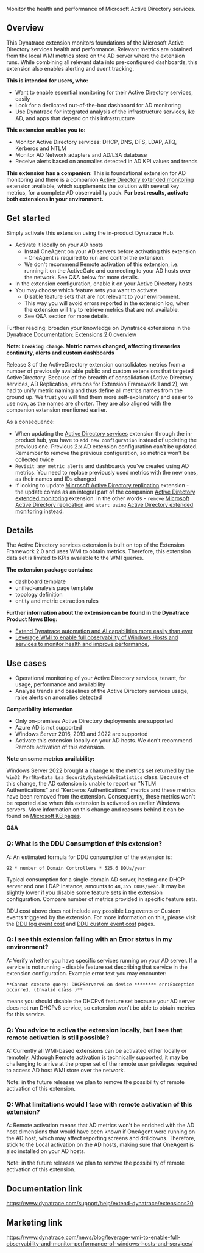 Monitor the health and performance of Microsoft Active Directory services.

## Overview
This Dynatrace extension monitors foundations of the Microsoft Active Directory services health and performance. Relevant metrics are obtained from the local WMI metrics store on the AD server where the extension runs. While combining all relevant data into pre-configured dashboards, this extension also enables alerting and event tracking.

**This is intended for users, who:**
- Want to enable essential monitoring for their Active Directory services, easily
- Look for a dedicated out-of-the-box dashboard for AD monitoring
- Use Dynatrace for integrated analysis of the infrastructure services, ike AD, and apps that depend on this infrastructure

**This extension enables you to:**
- Monitor Active Directory services: DHCP, DNS, DFS, LDAP, ATQ, Kerberos and NTLM
- Monitor AD Network adapters and AD/LSA database
- Receive alerts based on anomalies detected in AD KPI values and trends 

**This extension has a companion:**
This is foundational extension for AD monitoring and there is a companion [Active Directory extended monitoring](https://www.dynatrace.com/hub/detail/active-directory-extended-monitoring/) extension available, which supplements the solution with several key metrics, for a complete AD observability pack. **For best results, activate both extensions in your environment.**



## Get started
Simply activate this extension using the in-product Dynatrace Hub. 
- Activate it locally on your AD hosts
  - Install OneAgent on your AD servers before activating this extension - OneAgent is required to run and control the extension.
  - We don't recommend Remote activation of this extension, i.e. running it on the ActiveGate and connecting to your AD hosts over the network. See Q&A below for more details.
- In the extension configuration, enable it on your Active Directory hosts
- You may choose which feature sets you want to activate.
  - Disable feature sets that are not relevant to your environment.
  - This way you will avoid errors reported in the extension log, when the extension will try to retrieve metrics that are not available.
  - See Q&A section for more details.

Further reading: broaden your knowledge on Dynatrace extensions in the Dynatrace Documentation: [Extensions 2.0 overview](https://www.dynatrace.com/support/help/extend-dynatrace/extensions20)

**Note: `breaking change`. Metric names changed, affecting timeseries continuity, alerts and custom dashboards**

Release 3 of the ActiveDirectory extension consolidates metrics from a number of previously available public and custom extensions that targeted ActiveDirectory. Because of the breadth of consolidation (Active Directory services, AD Replication, versions for Extension Framework 1 and 2), we had to unify metric naming and thus define all metrics names from the ground up. We trust you will find them more self-explanatory and easier to use now, as the names are shorter. They are also aligned with the companion extension mentioned earlier.

As a consequence:
- When updating the [Active Directory services](https://www.dynatrace.com/hub/detail/active-directory-services/?query=actie+directory&filter=all) extension through the in-product hub, you have to `add new configuration` instead of updating the previous one. Previous 2.x AD extension configuration can't be updated. Remember to remove the previous configuration, so metrics won't be collected twice
- `Revisit any metric alerts` and dashboards you've created using AD metrics. You need to replace previously used metrics with the new ones, as their names and IDs changed
- If looking to update [Microsoft Active Directory replication](https://www.dynatrace.com/hub/detail/microsoft-active-directory-replication/?query=actie+directory&filter=all#overview) extension - the update comes as an integral part of the companion [Active Directory extended monitoring](https://www.dynatrace.com/hub/detail/active-directory-extended-monitoring/) extension. In the other words - `remove` [Microsoft Active Directory replication](https://www.dynatrace.com/hub/detail/microsoft-active-directory-replication/?query=actie+directory&filter=all#overview) and `start using` [Active Directory extended monitoring](https://www.dynatrace.com/hub/detail/active-directory-extended-monitoring/) instead.

## Details
The Active Directory services extension is built on top of the Extension Framework 2.0 and uses WMI to obtain metrics. Therefore, this extension data set is limited to KPIs available to the WMI queries.

**The extension package contains:**
- dashboard template
- unified-analysis page template
- topology definition 
- entity and metric extraction rules

**Further information about the extension can be found in the Dynatrace Product News Blog:**
- [Extend Dynatrace automation and AI capabilities more easily than ever](https://www.dynatrace.com/news/blog/extend-dynatrace-automation-and-ai-capabilities-more-easily-than-ever/)
- [Leverage WMI to enable full observability of Windows Hosts and services to monitor health and improve performance.](https://www.dynatrace.com/news/blog/leverage-wmi-to-enable-full-observability-and-monitor-performance-of-windows-hosts-and-services/)



## Use cases
- Operational monitoring of your Active Directory services, tenant, for usage, performance and availability 
- Analyze trends and baselines of the Active Directory services usage, raise alerts on anomalies detected



**Compatibility information**  
- Only on-premises Active Directory deployments are supported
- Azure AD is not supported
- Windows Server 2016, 2019 and 2022 are supported
- Activate this extension locally on your AD hosts. We don't recommend Remote activation of this extension.

**Note on some metrics availability:** 

Windows Server 2022 brought a change to the metrics set returned by the `Win32_PerfRawData_Lsa_SecuritySystemWideStatistics` class. Because of this change, the AD extension is unable to report on "NTLM Authentications" and "Kerberos Authentications" metrics and these metrics have been removed from the extension. Consequently, these metrics won't be reported also when this extension is activated on earlier Windows servers. More information on this change and reasons behind it can be found on [Microsoft KB pages](https://support.microsoft.com/en-us/topic/kb5004442-manage-changes-for-windows-dcom-server-security-feature-bypass-cve-2021-26414-f1400b52-c141-43d2-941e-37ed901c769c). 



**Q&A**

### Q: What is the DDU Consumption of this extension?

A: An estimated formula for DDU consumption of the extension is:

```
92 * number of Domain Controllers * 525.6 DDUs/year
```

Typical consumption for a single-domain AD server, hosting one DHCP server and one LDAP instance, amounts to `48,355 DDUs/year`. It may be slightly lower if you disable some feature sets in the extension configuration. Compare number of metrics provided in specific feature sets.

DDU cost above does not include any possible Log events or Custom events triggered by the extension. For more information on this, please visit the [DDU log event cost](https://www.dynatrace.com/support/help/manage/subscriptions-and-licensing/monitoring-consumption-classic/davis-data-units/log-monitoring-consumption) and [DDU custom event cost](https://www.dynatrace.com/support/help/manage/subscriptions-and-licensing/monitoring-consumption-classic/davis-data-units/ddu-events) pages.

### Q: I see this extension failing with an Error status in my environment?

A: Verify whether you have specific services running on your AD server. If a service is not running - disable feature set describing that service in the extension configuration. Example error text you may encounter: 
```
**Cannot execute query: DHCPServerv6 on device ******** err:Exception occurred. (Invalid class )**
```
means you should disable the DHCPv6 feature set because your AD server does not run DHCPv6 service, so extension won't be able to obtain metrics for this service.

### Q: You advice to activa the extension locally, but I see that remote activation is still possible?

A: Currently all WMI-based extensions can be activated either locally or remotely. Although Remote activation is technically supported, it may be challenging to arrive at the proper set of the remote user privileges required to access AD host WMI store over the network. 

Note: in the future releases we plan to remove the possibility of remote activation of this extension.

### Q: What limitations would I face with remote activation of this extension?

A: Remote activation means that AD metrics won't be enriched with the AD host dimensions that would have been known if OneAgent were running on the AD host, which may affect reporting screens and drilldowns. Therefore, stick to the Local activation on the AD hosts, making sure that OneAgent is also installed on your AD hosts.

Note: in the future releases we plan to remove the possibility of remote activation of this extension.

## Documentation link
https://www.dynatrace.com/support/help/extend-dynatrace/extensions20

## Marketing link
https://www.dynatrace.com/news/blog/leverage-wmi-to-enable-full-observability-and-monitor-performance-of-windows-hosts-and-services/
